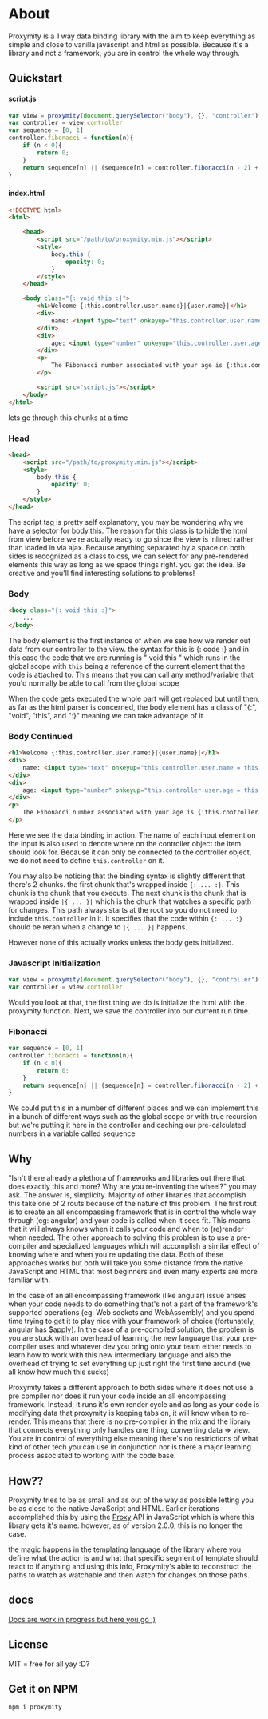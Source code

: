 # About
Proxymity is a 1 way data binding library with the aim to keep everything as simple and close to vanilla javascript and html as possible. Because it's a library and not a framework, you are in control the whole way through.

## Quickstart

#### script.js
```javascript
var view = proxymity(document.querySelector("body"), {}, "controller")
var controller = view.controller
var sequence = [0, 1]
controller.fibonacci = function(n){
	if (n < 0){
		return 0;
	}
	return sequence[n] || (sequence[n] = controller.fibonacci(n - 2) + controller.fibonacci(n - 1))
}
```

#### index.html
```html
<!DOCTYPE html>
<html>

	<head>
		<script src="/path/to/proxymity.min.js"></script>
		<style>
			body.this {
				opacity: 0;
			}
		</style>
	</head>

	<body class="{: void this :}">
		<h1>Welcome {:this.controller.user.name:}|{user.name}|</h1>
		<div>
			name: <input type="text" onkeyup="this.controller.user.name = this.value" data-value="{:this.controller.user.name:}|{user.name}|">
		</div>
		<div>
			age: <input type="number" onkeyup="this.controller.user.age = this.valueAsNumber" data-value="{:this.controller.user.age:}|{user.age}|">
		</div>
		<p>
			The Fibonacci number associated with your age is {:this.controller.fibonacci(parseInt(this.controller.user.age)):}|{user.age}|
		</p>

		<script src="script.js"></script>
	</body>
</html>
```

lets go through this chunks at a time

### Head
```html
<head>
	<script src="/path/to/proxymity.min.js"></script>
	<style>
		body.this {
			opacity: 0;
		}
	</style>
</head>
```

The script tag is pretty self explanatory, you may be wondering why we have a selector for body.this. The reason for this class is to hide the html from view before we're actually ready to go since the view is inlined rather than loaded in via ajax. Because anything separated by a space on both sides is recognized as a class to css, we can select for any pre-rendered elements this way as long as we space things right. you get the idea. Be creative and you'll find interesting solutions to problems!

### Body
```html
<body class="{: void this :}">
	...
</body>
```

The body element is the first instance of when we see how we render out data from our controller to the view. the syntax for this is {: code :} and in this case the code that we are running is " void this " which runs in the global scope with `this` being a reference of the current element that the code is attached to. This means that you can call any method/variable that you'd normally be able to call from the global scope

When the code gets executed the whole part will get replaced but until then, as far as the html parser is concerned, the body element has a class of "{:", "void", "this", and ":}" meaning we can take advantage of it

### Body Continued
```html
<h1>Welcome {:this.controller.user.name:}|{user.name}|</h1>
<div>
	name: <input type="text" onkeyup="this.controller.user.name = this.value" data-value="{:this.controller.user.name:}|{user.name}|">
</div>
<div>
	age: <input type="number" onkeyup="this.controller.user.age = this.valueAsNumber" data-value="{:this.controller.user.age:}|{user.age}|">
</div>
<p>
	The Fibonacci number associated with your age is {:this.controller.fibonacci(parseInt(this.controller.user.age)):}|{user.age}|
</p>
```

Here we see the data binding in action. The name of each input element on the input is also used to denote where on the controller object the item should look for. Because it can only be connected to the controller object, we do not need to define `this.controller` on it.

You may also be noticing that the binding syntax is slightly different that there's 2 chunks. the first chunk that's wrapped inside `{: ... :}`. This chunk is the chunk that you execute. The next chunk is the chunk that is wrapped inside `|{ ... }|` which is the chunk that watches a specific path for changes. This path always starts at the root so you do not need to include `this.controller` in it. It specifies that the code within `{: ... :}` should be reran when a change to `|{ ... }|` happens.

However none of this actually works unless the body gets initialized.

### Javascript Initialization
```javascript
var view = proxymity(document.querySelector("body"), {}, "controller")
var controller = view.controller
```
Would you look at that, the first thing we do is initialize the html with the proxymity function. Next, we save the controller into our current run time.

### Fibonacci
```javascript
var sequence = [0, 1]
controller.fibonacci = function(n){
	if (n < 0){
		return 0;
	}
	return sequence[n] || (sequence[n] = controller.fibonacci(n - 2) + controller.fibonacci(n - 1))
}
```
We could put this in a number of different places and we can implement this in a bunch of different ways such as the global scope or with true recursion but we're putting it here in the controller and caching our pre-calculated numbers in a variable called sequence

## Why
"Isn't there already a plethora of frameworks and libraries out there that does exactly this and more? Why are you re-inventing the wheel?" you may ask. The answer is, simplicity. Majority of other libraries that accomplish this take one of 2 routs because of the nature of this problem. The first rout is to create an all encompassing framework that is in control the whole way through (eg: angular) and your code is called when it sees fit. This means that it will always knows when it calls your code and when to (re)render when needed. The other approach to solving this problem is to use a pre-compiler and specialized languages which will accomplish a similar effect of knowing where and when you're updating the data. Both of these approaches works but both will take you some distance from the native JavaScript and HTML that most beginners and even many experts are more familiar with.

In the case of an all encompassing framework (like angular) issue arises when your code needs to do something that's not a part of the framework's supported operations (eg: Web sockets and WebAssembly) and you spend time trying to get it to play nice with your framework of choice (fortunately, angular has $apply). In the case of a pre-compiled solution, the problem is you are stuck with an overhead of learning the new language that your pre-compiler uses and whatever dev you bring onto your team either needs to learn how to work with this new intermediary language and also the overhead of trying to set everything up just right the first time around (we all know how much this sucks)

Proxymity takes a different approach to both sides where it does not use a pre compiler nor does it run your code inside an all encompassing framework. Instead, it runs it's own render cycle and as long as your code is modifying data that proxymity is keeping tabs on, it will know when to re-render. This means that there is no pre-compiler in the mix and the library that connects everything only handles one thing, converting data => view. You are in control of everything else meaning there's no restrictions of what kind of other tech you can use in conjunction nor is there a major learning process associated to working with the code base.

## How??
Proxymity tries to be as small and as out of the way as possible letting you be as close to the native JavaScript and HTML. Earlier iterations accomplished this by using the [Proxy](https://developer.mozilla.org/en-US/docs/Web/JavaScript/Reference/Global_Objects/Proxy) API in JavaScript which is where this library gets it's name. however, as of version 2.0.0, this is no longer the case.

the magic happens in the templating language of the library where you define what the action is and what that specific segment of template should react to if anything and using this info, Proxymity's able to reconstruct the paths to watch as watchable and then watch for changes on those paths.

## docs
[Docs are work in progress but here you go :)](docs)

## License
MIT = free for all yay :D?

## Get it on NPM
```npm i proxymity```